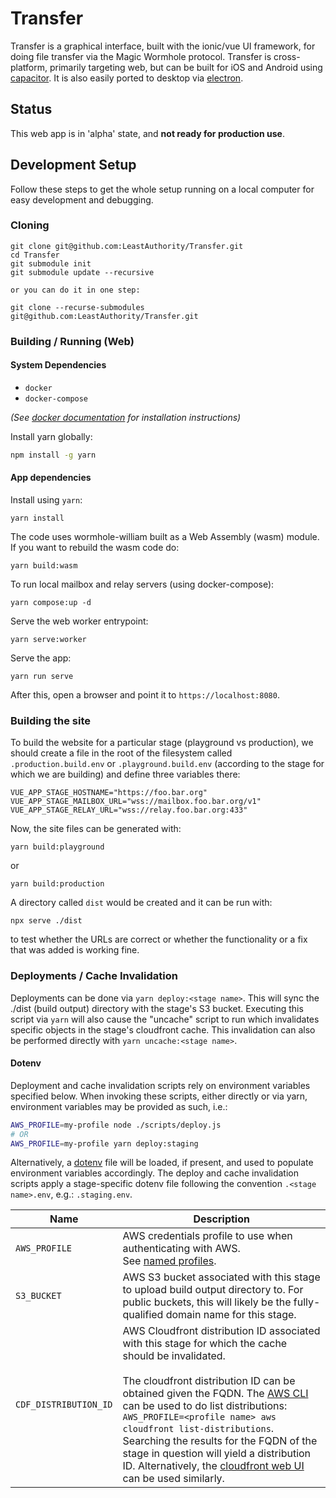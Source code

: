 # Transfer

Transfer is a graphical interface, built with the ionic/vue UI framework, for doing file transfer via the Magic Wormhole protocol.
Transfer is cross-platform, primarily targeting web, but can be built for iOS and Android using [capacitor](https://capacitorjs.com/).
It is also easily ported to desktop via [electron](https://www.electronjs.org/).

## Status

This web app is in 'alpha' state, and **not ready for production use**.

## Development Setup

Follow these steps to get the whole setup running on a local computer for easy development and debugging.

### Cloning

```
git clone git@github.com:LeastAuthority/Transfer.git
cd Transfer
git submodule init
git submodule update --recursive

or you can do it in one step:

git clone --recurse-submodules git@github.com:LeastAuthority/Transfer.git

```

### Building / Running (Web)

#### System Dependencies

- `docker`
- `docker-compose`

_(See [docker documentation]() for installation instructions)_

Install yarn globally:

```bash
npm install -g yarn
```

#### App dependencies

Install using `yarn`:

```
yarn install
```

The code uses wormhole-william built as a Web Assembly (wasm) module. If you want
to rebuild the wasm code do:

```
yarn build:wasm
```

To run local mailbox and relay servers (using docker-compose):

```
yarn compose:up -d
```

Serve the web worker entrypoint:

```
yarn serve:worker
```

Serve the app:

```
yarn run serve
```

After this, open a browser and point it to `https://localhost:8080`.

### Building the site

To build the website for a particular stage (playground vs
production), we should create a file in the root of the filesystem
called `.production.build.env` or `.playground.build.env` (according
to the stage for which we are building) and define three variables there:

```
VUE_APP_STAGE_HOSTNAME="https://foo.bar.org"
VUE_APP_STAGE_MAILBOX_URL="wss://mailbox.foo.bar.org/v1"
VUE_APP_STAGE_RELAY_URL="wss://relay.foo.bar.org:433"
```

Now, the site files can be generated with:

```
yarn build:playground
```

or

```
yarn build:production
```

A directory called `dist` would be created and it can be run with:

```
npx serve ./dist
```

to test whether the URLs are correct or whether the functionality or a
fix that was added is working fine.

### Deployments / Cache Invalidation

Deployments can be done via `yarn deploy:<stage name>`.
This will sync the ./dist (build output) directory with the stage's S3 bucket.
Executing this script via `yarn` will also cause the "uncache" script to run which invalidates specific objects in the stage's cloudfront cache.
This invalidation can also be performed directly with `yarn uncache:<stage name>`.

#### Dotenv

Deployment and cache invalidation scripts rely on environment variables specified below.
When invoking these scripts, either directly or via yarn, environment variables may be provided as such, i.e.:

```bash
AWS_PROFILE=my-profile node ./scripts/deploy.js
# OR
AWS_PROFILE=my-profile yarn deploy:staging
```

Alternatively, a [dotenv](https://github.com/motdotla/dotenv#readme) file will be loaded, if present, and used to populate environment variables accordingly.
The deploy and cache invalidation scripts apply a stage-specific dotenv file following the convention `.<stage name>.env`, e.g.: `.staging.env`.

| Name                  | Description                                                                                                                                                                                                                                                                                                                                                                                                                                                                                                                                               |
| --------------------- | --------------------------------------------------------------------------------------------------------------------------------------------------------------------------------------------------------------------------------------------------------------------------------------------------------------------------------------------------------------------------------------------------------------------------------------------------------------------------------------------------------------------------------------------------------- |
| `AWS_PROFILE`         | AWS credentials profile to use when authenticating with AWS.<br/>See [named profiles](https://docs.aws.amazon.com/cli/latest/userguide/cli-configure-profiles.html).                                                                                                                                                                                                                                                                                                                                                                                      |
| `S3_BUCKET`           | AWS S3 bucket associated with this stage to upload build output directory to. For public buckets, this will likely be the fully-qualified domain name for this stage.                                                                                                                                                                                                                                                                                                                                                                                     |
| `CDF_DISTRIBUTION_ID` | AWS Cloudfront distribution ID associated with this stage for which the cache should be invalidated.<br/><br/>The cloudfront distribution ID can be obtained given the FQDN. The [AWS CLI](https://aws.amazon.com/cli/) can be used to do list distributions: ` AWS_PROFILE=<profile name> aws cloudfront list-distributions`. Searching the results for the FQDN of the stage in question will yield a distribution ID. Alternatively, the [cloudfront web UI](https://console.aws.amazon.com/cloudfront/v3/home?#/distributions) can be used similarly. |
